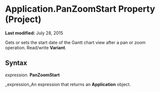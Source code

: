 
# Application.PanZoomStart Property (Project)

 **Last modified:** July 28, 2015

Gets or sets the start date of the Gantt chart view after a pan or zoom operation. Read/write  **Variant**.

## Syntax

 _expression_. **PanZoomStart**

 _expression_An expression that returns an  **Application** object.

